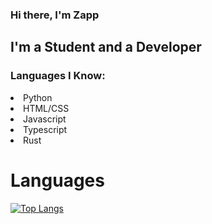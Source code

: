 ### Hi there, I'm Zapp

## I'm a Student and a Developer

### Languages I Know:

<ui>
  <li>Python</li>
  <li>HTML/CSS</li>
  <li>Javascript</li>
  <li>Typescript</li>
  <li>Rust</li>
</ul>

# Languages

[![Top Langs](https://github-readme-stats.vercel.app/api/top-langs/?username=sleepbot-zapp&layout=compact)](https://github.com/sleepbot-zapp/github-readme-stats)
